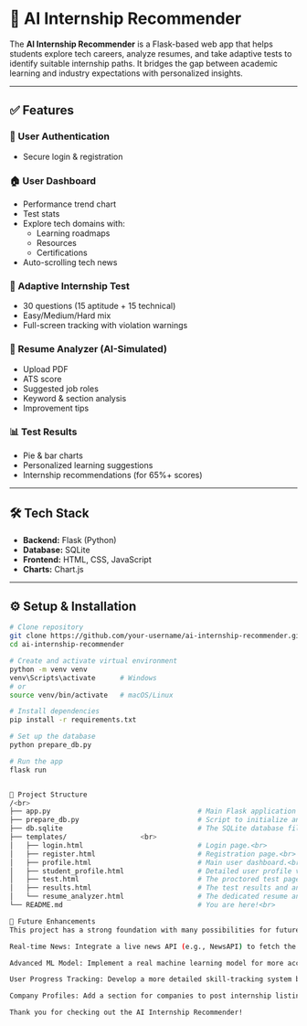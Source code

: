 # 🚀 AI Internship Recommender

The **AI Internship Recommender** is a Flask-based web app that helps students explore tech careers, analyze resumes, and take adaptive tests to identify suitable internship paths. It bridges the gap between academic learning and industry expectations with personalized insights.

---

## ✅ Features

### 🔐 User Authentication
- Secure login & registration

### 🏠 User Dashboard
- Performance trend chart  
- Test stats  
- Explore tech domains with:
  - Learning roadmaps
  - Resources
  - Certifications  
- Auto-scrolling tech news

### 🧠 Adaptive Internship Test
- 30 questions (15 aptitude + 15 technical)  
- Easy/Medium/Hard mix  
- Full-screen tracking with violation warnings

### 📄 Resume Analyzer (AI-Simulated)
- Upload PDF  
- ATS score  
- Suggested job roles  
- Keyword & section analysis  
- Improvement tips

### 📊 Test Results
- Pie & bar charts  
- Personalized learning suggestions  
- Internship recommendations (for 65%+ scores)

---

## 🛠️ Tech Stack
- **Backend:** Flask (Python)  
- **Database:** SQLite  
- **Frontend:** HTML, CSS, JavaScript  
- **Charts:** Chart.js

---

## ⚙️ Setup & Installation

```bash
# Clone repository
git clone https://github.com/your-username/ai-internship-recommender.git
cd ai-internship-recommender

# Create and activate virtual environment
python -m venv venv
venv\Scripts\activate      # Windows
# or
source venv/bin/activate   # macOS/Linux

# Install dependencies
pip install -r requirements.txt

# Set up the database
python prepare_db.py

# Run the app
flask run


📂 Project Structure
/<br> 
├── app.py                                    # Main Flask application file with all routes and logic.<br> 
├── prepare_db.py                             # Script to initialize and populate the database.<br> 
├── db.sqlite                                 # The SQLite database file.<br> 
├── templates/                  <br> 
│   ├── login.html                            # Login page.<br> 
│   ├── register.html                         # Registration page.<br> 
│   ├── profile.html                          # Main user dashboard.<br> 
│   ├── student_profile.html                  # Detailed user profile view.<br> 
│   ├── test.html                             # The proctored test page.<br> 
│   ├── results.html                          # The test results and analysis page.<br> 
│   └── resume_analyzer.html                  # The dedicated resume analyzer page.<br> 
└── README.md                                 # You are here!<br> 

🚀 Future Enhancements
This project has a strong foundation with many possibilities for future development:

Real-time News: Integrate a live news API (e.g., NewsAPI) to fetch the latest tech articles automatically.

Advanced ML Model: Implement a real machine learning model for more accurate resume analysis and job role recommendations.

User Progress Tracking: Develop a more detailed skill-tracking system based on multiple test performances.

Company Profiles: Add a section for companies to post internship listings directly on the platform.

Thank you for checking out the AI Internship Recommender!
